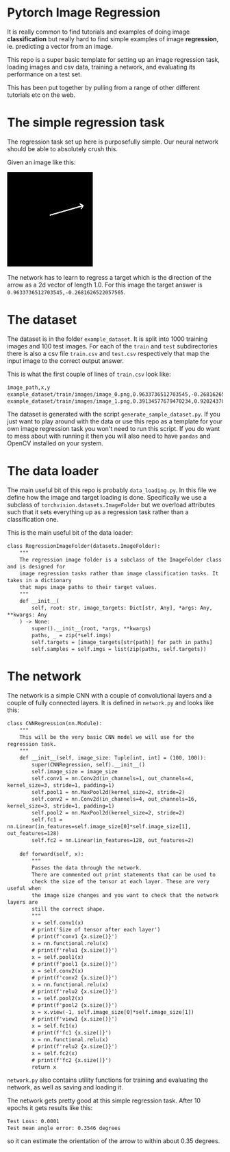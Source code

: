 # Pytorch Image Regression
It is really common to find tutorials and examples of doing image **classification** but really hard to find simple examples of image **regression**, ie. predicting a vector from an image.

This repo is a super basic template for setting up an image regression task, loading images and csv data, training a network, and evaluating its performance on a test set.

This has been put together by pulling from a range of other different tutorials etc on the web.

# The simple regression task
The regression task set up here is purposefully simple. Our neural network should be able to absolutely crush this.

Given an image like this:

![example input image](example_dataset/train/images/image_0.png)

The network has to learn to regress a target which is the direction of the arrow as a 2d vector of length 1.0.
For this image the target answer is `0.9633736512703545,-0.2681626522057565`.


# The dataset
The dataset is in the folder `example_dataset`. It is split into 1000 training images and 100 test images.
For each of the `train` and `test` subdirectories there is also a csv file `train.csv` and `test.csv` respectively
that map the input image to the correct output answer.

This is what the first couple of lines of `train.csv` look like:
```
image_path,x,y
example_dataset/train/images/image_0.png,0.9633736512703545,-0.2681626522057565
example_dataset/train/images/image_1.png,0.39134577679470234,0.9202437084734407
```

The dataset is generated with the script `generate_sample_dataset.py`. If you just want to play around with the data or use this repo as a template for your own image regression task you won't need to run this script. If you do want to mess about with running it then you will also need to have `pandas` and OpenCV installed on your system.


# The data loader
The main useful bit of this repo is probably `data_loading.py`. In this file we define how the image and target loading is done. Specifically we use a subclass of `torchvision.datasets.ImageFolder` but we overload attributes such that it sets everything up as a regression task rather than a classification one.

This is the main useful bit of the data loader:
```
class RegressionImageFolder(datasets.ImageFolder):
    """
    The regression image folder is a subclass of the ImageFolder class and is designed for 
    image regression tasks rather than image classification tasks. It takes in a dictionary
    that maps image paths to their target values.
    """
    def __init__(
        self, root: str, image_targets: Dict[str, Any], *args: Any, **kwargs: Any
    ) -> None:
        super().__init__(root, *args, **kwargs)
        paths, _ = zip(*self.imgs)
        self.targets = [image_targets[str(path)] for path in paths]
        self.samples = self.imgs = list(zip(paths, self.targets))
```

# The network
The network is a simple CNN with a couple of convolutional layers and a couple of fully connected layers. It is defined in `network.py` and looks like this:
```
class CNNRegression(nn.Module):
    """
    This will be the very basic CNN model we will use for the regression task.
    """
    def __init__(self, image_size: Tuple[int, int] = (100, 100)):
        super(CNNRegression, self).__init__()
        self.image_size = image_size
        self.conv1 = nn.Conv2d(in_channels=1, out_channels=4, kernel_size=3, stride=1, padding=1)
        self.pool1 = nn.MaxPool2d(kernel_size=2, stride=2)
        self.conv2 = nn.Conv2d(in_channels=4, out_channels=16, kernel_size=3, stride=1, padding=1)
        self.pool2 = nn.MaxPool2d(kernel_size=2, stride=2)
        self.fc1 = nn.Linear(in_features=self.image_size[0]*self.image_size[1], out_features=128)
        self.fc2 = nn.Linear(in_features=128, out_features=2)
        
    def forward(self, x):
        """
        Passes the data through the network.
        There are commented out print statements that can be used to 
        check the size of the tensor at each layer. These are very useful when
        the image size changes and you want to check that the network layers are 
        still the correct shape.
        """
        x = self.conv1(x)
        # print('Size of tensor after each layer')
        # print(f'conv1 {x.size()}')
        x = nn.functional.relu(x)
        # print(f'relu1 {x.size()}')
        x = self.pool1(x)
        # print(f'pool1 {x.size()}')
        x = self.conv2(x)
        # print(f'conv2 {x.size()}')
        x = nn.functional.relu(x)
        # print(f'relu2 {x.size()}')
        x = self.pool2(x)
        # print(f'pool2 {x.size()}')
        x = x.view(-1, self.image_size[0]*self.image_size[1])
        # print(f'view1 {x.size()}')
        x = self.fc1(x)
        # print(f'fc1 {x.size()}')
        x = nn.functional.relu(x)
        # print(f'relu2 {x.size()}')
        x = self.fc2(x)
        # print(f'fc2 {x.size()}')
        return x
```
`network.py` also contains utility functions for training and evaluating the network, as well as saving and loading it. 

The network gets pretty good at this simple regression task. After 10 epochs it gets results like this:
```
Test Loss: 0.0001
Test mean angle error: 0.3546 degrees
```
so it can estimate the orientation of the arrow to within about 0.35 degrees.
